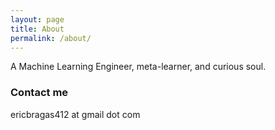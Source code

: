```yaml
---
layout: page
title: About
permalink: /about/
---
```


A Machine Learning Engineer, meta-learner, and curious soul.

<!-- ### More Information

A place to include any other types of information that you'd like to include about yourself. -->

### Contact me

ericbragas412 at gmail dot com 
